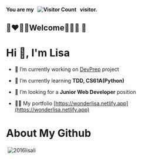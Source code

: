 #### You are my &nbsp; ![Visitor Count](https://profile-counter.glitch.me/2016lisali/count.svg) &nbsp; visitor.
## :brown_heart::heart::green_heart::blue_heart:Welcome:orange_heart::yellow_heart::purple_heart:	:black_heart:

# Hi 👋, I'm Lisa

- 🔭 I’m currently working on [DevPrep](https://github.com/DevPreps/frontend) project

- 🌱 I’m currently learning **TDD, CS61A(Python)**

- 👯 I’m looking for a **Junior Web Developer** position

- 👨‍💻 My portfolio [https://wonderlisa.netlify.app](https://wonderlisa.netlify.app)


# About My Github
<p>&nbsp;<img align="center" src="https://github-readme-stats.vercel.app/api?username=2016lisali&show_icons=true&locale=en" alt="2016lisali" /></p>
